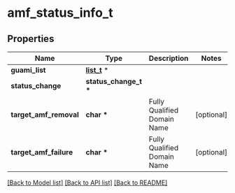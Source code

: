 # amf_status_info_t

## Properties
Name | Type | Description | Notes
------------ | ------------- | ------------- | -------------
**guami_list** | [**list_t**](guami.md) \* |  | 
**status_change** | **status_change_t \*** |  | 
**target_amf_removal** | **char \*** | Fully Qualified Domain Name | [optional] 
**target_amf_failure** | **char \*** | Fully Qualified Domain Name | [optional] 

[[Back to Model list]](../README.md#documentation-for-models) [[Back to API list]](../README.md#documentation-for-api-endpoints) [[Back to README]](../README.md)


